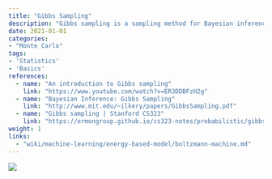 ```yaml
---
title: "Gibbs Sampling"
description: "Gibbs sampling is a sampling method for Bayesian inference and MCMC"
date: 2021-01-01
categories:
- "Monte Carlo"
tags:
- 'Statistics'
- 'Basics'
references:
  - name: "An introduction to Gibbs sampling"
    link: "https://www.youtube.com/watch?v=ER3DDBFzH2g"
  - name: "Bayesian Inference: Gibbs Sampling"
    link: "http://www.mit.edu/~ilkery/papers/GibbsSampling.pdf"
  - name: "Gibbs sampling | Stanford CS323"
    link: "https://ermongroup.github.io/cs323-notes/probabilistic/gibbs/"
weight: 1
links:
  - "wiki/machine-learning/energy-based-model/boltzmann-machine.md"
---
```




![](../assets/gibbs-sampling-illustration.jpg)
